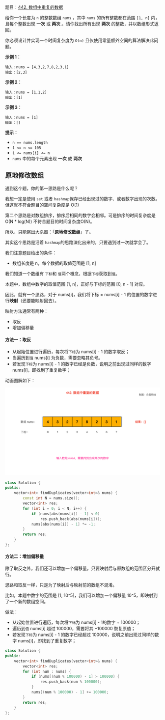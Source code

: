 题目：[442. 数组中重复的数据](https://leetcode.cn/problems/find-all-duplicates-in-an-array/)

给你一个长度为 `n` 的整数数组 `nums` ，其中 `nums` 的所有整数都在范围 `[1, n]` 内，且每个整数出现 **一次** 或 **两次** 。请你找出所有出现 **两次** 的整数，并以数组形式返回。

你必须设计并实现一个时间复杂度为 `O(n)` 且仅使用常量额外空间的算法解决此问题。

**示例 1：**

```
输入：nums = [4,3,2,7,8,2,3,1]
输出：[2,3]
```

**示例 2：**

```
输入：nums = [1,1,2]
输出：[1]
```

**示例 3：**

```
输入：nums = [1]
输出：[]
```

**提示：**

- `n == nums.length`
- `1 <= n <= 105`
- `1 <= nums[i] <= n`
- `nums` 中的每个元素出现 **一次** 或 **两次**

## 原地修改数组

遇到这个题，你的第一思路是什么呢？

我想一定是使用 `set` 或者 `hashmap`保存已经出现过的数字、或者数字出现的次数。但这就不符合题目的空间复杂度是 O(1)

第二个思路是对数组排序，排序后相同的数字会相邻。可是排序的时间复杂度是 O(N * log(N)) 不符合题目的时间复杂度O(N)。

所以，只能祭出大杀器：「**原地修改数组**」了。

其实这个思路是沿着 `hashmap`的思路演化出来的，只要遇到过一次就学会了。

我们注意题目给出的条件：

- 数组长度是 n，每个数据的取值范围是 [1, n]

我们知道一个数组有 `下标`和 `值`两个概念，根据`下标`获取到`值`。

本题中，数组中数字的取值范围 [1, n]，正好与下标的范围 [0, n - 1] 对应。

因此，就有一个思路，对于 nums[i]，我们将下标 = nums[i] - 1 的位置的数字进行**映射**（还要能映射回去）。

映射方法通常有两种：

- 取反
- 增加偏移量

#### 方法一：取反

- 从起始位置进行遍历，每次将`下标`为 nums[i] - 1 的数字取反；
- 当遍历到`值` nums[i] 为负数，需要忽略其负号。
- 若发现`下标`为 nums[i] - 1 的数字已经是负数，说明之前出现过同样的数字 nums[i]，即找到了重复数字；

动画图解如下：

![442. 数组中重复的数据.gif](../../img/442.gif)

```cpp
class Solution {
public:
    vector<int> findDuplicates(vector<int>& nums) {
        const int N = nums.size();
        vector<int> res;
        for (int i = 0; i < N; i++) {
            if (nums[abs(nums[i]) - 1] < 0)
                res.push_back(abs(nums[i]));
            nums[abs(nums[i]) - 1] *= -1;
        }
        return res;
    }
};
```

#### 方法二：增加偏移量

除了取反之外，我们还可以增加一个偏移量，只要映射后与原数组的范围区分开就行。

思路和取反一样，只是为了映射后与映射前的数组不混淆。

比如，本题中数字的范围是 [1, 10^5]，我们可以增加一个偏移量 10^5，即映射到了一个新的数组空间。

做法：

- 从起始位置进行遍历，每次将`下标`为 nums[i] - 1的数字 + 100000；
- 遍历到`值` nums[i] 超过 100000，需要将其 −100000 恢复原值；
- 若发现`下标`为 nums[i] - 1 的数字已经超过 100000，说明之前出现过同样的数字 nums[i]，即找到了重复数字；

```cpp
class Solution {
public:
    vector<int> findDuplicates(vector<int>& nums) {
        vector<int> res;
        for (int num : nums) {
            if (nums[(num % 100000) - 1] > 100000) {
                res.push_back(num % 100000);
            }
            nums[(num % 100000) - 1] += 100000;
        }
        return res;
    }
};
```

